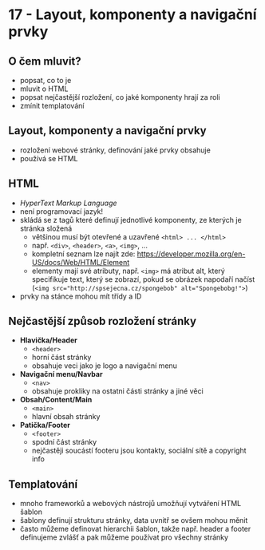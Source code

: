 # 17 - Layout, komponenty a navigační prvky
## O čem mluvit?
- popsat, co to je
- mluvit o HTML
- popsat nejčastější rozložení, co jaké komponenty hrají za roli
- zmínit templatování
## Layout, komponenty a navigační prvky
- rozložení webové stránky, definování jaké prvky obsahuje
- používá se HTML
## HTML
- *HyperText Markup Language*
- není programovací jazyk!
- skládá se z tagů které definují jednotlivé komponenty, ze kterých je stránka složená
	- většinou musí být otevřené a uzavřené `<html> ... </html>`
	- např. `<div>`, `<header>`, `<a>`, `<img>`, ...
	- kompletní seznam lze najít zde: https://developer.mozilla.org/en-US/docs/Web/HTML/Element
	- elementy mají své atributy, např. `<img>` má atribut alt, který specifikuje text, který se zobrazí, pokud se obrázek napodaří načíst (`<img src="http://spsejecna.cz/spongebob" alt="Spongebobg!">`)
- prvky na stánce mohou mít třídy a ID
## Nejčastější způsob rozložení stránky
- **Hlavička/Header**  
	- `<header>`
	- horní část stránky
	- obsahuje veci jako je logo a navigační menu
- **Navigační menu/Navbar**
	- `<nav>`
	- obsahuje prokliky na ostatni části stránky a jiné věci
- **Obsah/Content/Main**
	- `<main>`
	- hlavní obsah stránky
- **Patička/Footer**
	- `<footer>`
	- spodní část stránky
	- nejčastěji soucástí footeru jsou kontakty, sociální sítě a copyright info

## Templatování
- mnoho frameworků a webových nástrojů umožňují vytváření HTML šablon
- šablony definují strukturu stránky, data uvnitř se ovšem mohou měnit
- často můžeme definovat hierarchii šablon, takže např. header a footer definujeme zvlášť a pak můžeme používat pro všechny stránky